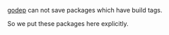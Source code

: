 [godep](https://github.com/tools/godep) can not save packages which have build tags.

So we put these packages here explicitly. 